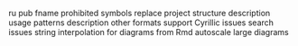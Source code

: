 ru
pub
fname prohibited symbols replace
project structure description
usage patterns description
other formats support
Cyrillic issues
search issues
string interpolation for diagrams from Rmd
autoscale large diagrams
